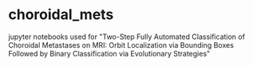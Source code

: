 # choroidal_mets
jupyter notebooks used for "Two-Step Fully Automated Classification of Choroidal Metastases on MRI: Orbit Localization via Bounding Boxes Followed by Binary Classification via Evolutionary Strategies"
